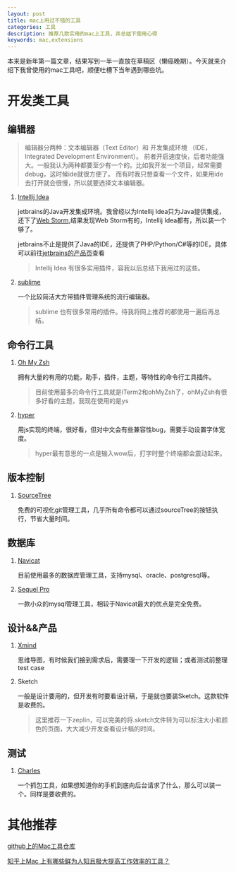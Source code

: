 ```yaml
---
layout: post
title: mac上用过不错的工具
categories: 工具
description: 推荐几款实用的mac上工具，并总结下使用心得
keywords: mac,extensions
---
```


本来是新年第一篇文章，结果写到一半一直放在草稿区（懒癌晚期）。今天就来介绍下我曾使用的mac工具吧，顺便吐槽下当年遇到哪些坑。

# 开发类工具

## 编辑器

> 编辑器分两种：文本编辑器（Text Editor）和 开发集成环境 （IDE，Integrated Development Environment）。
前者开启速度快，后者功能强大。一般我认为两种都要至少有一个的。比如我开发一个项目，经常需要debug，这时候ide就很方便了。
而有时我只想查看一个文件，如果用ide去打开就会很慢，所以就要选择文本编辑器。

1. [Intellij Idea](https://www.jetbrains.com/idea/)
    
    jetbrains的Java开发集成环境。我曾经以为Intellij Idea只为Java提供集成，还下了[Web Storm](https://www.jetbrains.com/webstorm/),结果发现Web Storm有的，Intellij Idea都有，所以装一个够了。
    
    jetbrains不止是提供了Java的IDE，还提供了PHP/Python/C#等的IDE，具体可以前往[jetbrains的产品页](https://www.jetbrains.com/products.html)查看

    > Intellij Idea 有很多实用插件，容我以后总结下我用过的这些。   
       
2. [sublime](http://www.sublimetext.com/3)
 
    一个比较简洁大方带插件管理系统的流行编辑器。
    
    > sublime 也有很多常用的插件。待我将网上推荐的都使用一遍后再总结。
 
## 命令行工具

1. [Oh My Zsh](http://ohmyz.sh/)

    拥有大量的有用的功能，助手，插件，主题，等特性的命令行工具插件。
    
    > 目前使用最多的命令行工具就是iTerm2和ohMyZsh了，ohMyZsh有很多好看的主题，我现在使用的是ys

2. [hyper](https://hyper.is)

    用js实现的终端，很好看，但对中文会有些兼容性bug，需要手动设置字体宽度。
    
    > hyper最有意思的一点是输入wow后，打字时整个终端都会震动起来。

## 版本控制

1. [SourceTree](https://www.sourcetreeapp.com/)

    免费的可视化git管理工具，几乎所有命令都可以通过sourceTree的按钮执行，节省大量时间。

## 数据库

1. [Navicat](https://www.navicat.com.cn/)

    目前使用最多的数据库管理工具，支持mysql、oracle、postgresql等。

2. [Sequel Pro](http://www.sequelpro.com/)

    一款小众的mysql管理工具，相较于Navicat最大的优点是完全免费。

## 设计&&产品

1. [Xmind](http://www.xmindchina.net/)
    
    思维导图，有时候我们接到需求后，需要理一下开发的逻辑；或者测试前整理test case

2. Sketch

    一般是设计要用的，但开发有时要看设计稿，于是就也要装Sketch。这款软件是收费的。
    
    > 这里推荐一下zeplin，可以完美的将.sketch文件转为可以标注大小和颜色的页面，大大减少开发查看设计稿的时间。

## 测试

1. [Charles](https://www.charlesproxy.com/)

    一个抓包工具，如果想知道你的手机到底向后台请求了什么，那么可以装一个。同样是要收费的。

# 其他推荐

[github上的Mac工具仓库](https://github.com/jaywcjlove/awesome-mac)

[知乎上Mac 上有哪些鲜为人知且极大提高工作效率的工具？](https://www.zhihu.com/question/39953134)